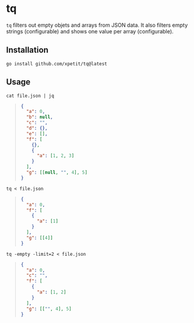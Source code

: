 # tq

`tq` filters out empty objets and arrays from JSON data. It also filters empty strings (configurable) and shows one value per array (configurable).

## Installation

```
go install github.com/xpetit/tq@latest
```

## Usage

```
cat file.json | jq
```

> ```json
> {
>   "a": 0,
>   "b": null,
>   "c": "",
>   "d": {},
>   "e": [],
>   "f": [
>     {},
>     {
>       "a": [1, 2, 3]
>     }
>   ],
>   "g": [[null, "", 4], 5]
> }
> ```

```
tq < file.json
```

> ```json
> {
>   "a": 0,
>   "f": [
>     {
>       "a": [1]
>     }
>   ],
>   "g": [[4]]
> }
> ```

```
tq -empty -limit=2 < file.json
```

> ```json
> {
>   "a": 0,
>   "c": "",
>   "f": [
>     {
>       "a": [1, 2]
>     }
>   ],
>   "g": [["", 4], 5]
> }
> ```
